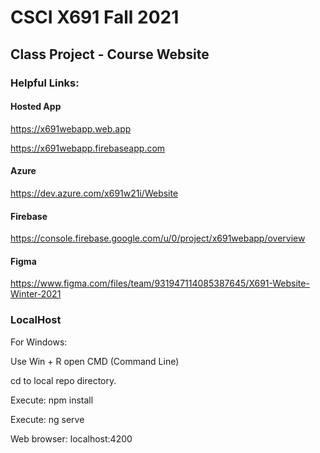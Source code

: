 # CSCI X691 Fall 2021
## Class Project - Course Website

### Helpful Links:
#### Hosted App
https://x691webapp.web.app 

https://x691webapp.firebaseapp.com

#### Azure
https://dev.azure.com/x691w21i/Website

#### Firebase
https://console.firebase.google.com/u/0/project/x691webapp/overview

#### Figma
https://www.figma.com/files/team/931947114085387645/X691-Website-Winter-2021


### LocalHost

For Windows:

Use Win + R open CMD (Command Line)  

cd to local repo directory. 

Execute: npm install  

Execute: ng serve  

Web browser: localhost:4200
